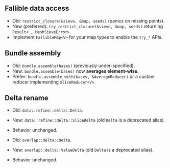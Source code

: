 ## Fallible data access

- Old: `restrict_closure(&sieve, &map, seeds)` (panics on missing points).
- New (preferred): `try_restrict_closure(&sieve, &map, seeds)` returning `Result<_, MeshSieveError>`.
- Implement `FallibleMap<V>` for your map types to enable the `try_*` APIs.

## Bundle assembly

- Old: `bundle.assemble(bases)` (previously under-specified).
- New: `bundle.assemble(bases)` now **averages element-wise**.
- Prefer: `bundle.assemble_with(bases, &AverageReducer)` or a custom reducer implementing `SliceReducer<V>`.

## Delta rename

- Old: `data::refine::delta::Delta`.
- New: `data::refine::delta::SliceDelta` (old `Delta` is a deprecated alias).
- Behavior unchanged.

- Old: `overlap::delta::Delta`.
- New: `overlap::delta::ValueDelta` (old `Delta` is a deprecated alias).
- Behavior unchanged.
